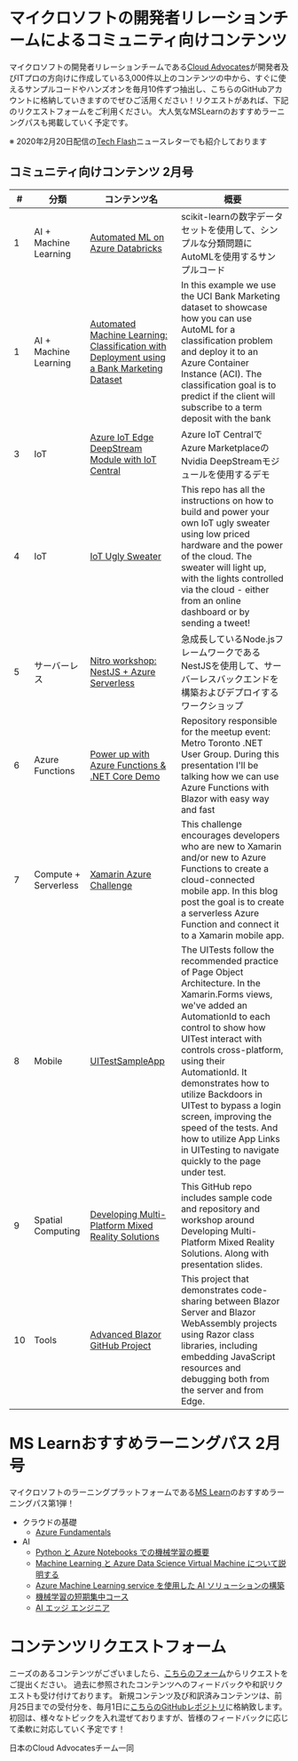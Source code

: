# マイクロソフトの開発者リレーションチームによるコミュニティ向けコンテンツ

マイクロソフトの開発者リレーションチームである[Cloud Advocates](https://developer.microsoft.com/ja-jp/advocates/index.html)が開発者及びITプロの方向けに作成している3,000件以上のコンテンツの中から、すぐに使えるサンプルコードやハンズオンを毎月10件ずつ抽出し、こちらのGitHubアカウントに格納していきますのでぜひご活用ください！リクエストがあれば、下記のリクエストフォームをご利用ください。
大人気なMSLearnのおすすめラーニングパスも掲載していく予定です。

※ 2020年2月20日配信の[Tech Flash](https://www.microsoft.com/ja-jp/mscorp/communications.aspx)ニュースレターでも紹介しております


## コミュニティ向けコンテンツ 2月号

|#| 分類 | コンテンツ名     |  概要    | 
| ---------- | ---------- | ---------- | ---------- | 
|1|AI + Machine Learning| [Automated ML on Azure Databricks](https://github.com/Azure/MachineLearningNotebooks/blob/master/how-to-use-azureml/azure-databricks/automl/automl-databricks-local-01.ipynb)      |scikit-learnの数字データセットを使用して、シンプルな分類問題にAutoMLを使用するサンプルコード|
|1|AI + Machine Learning| [Automated Machine Learning:  Classification with Deployment using a Bank Marketing Dataset](https://github.com/Azure/MachineLearningNotebooks/blob/master/how-to-use-azureml/automated-machine-learning/classification-bank-marketing/auto-ml-classification-bank-marketing.ipynb)  |In this example we use the UCI Bank Marketing dataset to showcase how you can use AutoML for a classification problem and deploy it to an Azure Container Instance (ACI). The classification goal is to predict if the client will subscribe to a term deposit with the bank|
|3| IoT | [Azure IoT Edge DeepStream Module with IoT Central](https://github.com/toolboc/azure-iot-edge-deepstream-module-with-iot-central)| Azure IoT CentralでAzure MarketplaceのNvidia DeepStreamモジュールを使用するデモ | 
|4| IoT | [IoT Ugly Sweater](https://github.com/jimbobbennett/IoTUglySweater) | This repo has all the instructions on how to build and power your own IoT ugly sweater using low priced hardware and the power of the cloud. The sweater will light up, with the lights controlled via the cloud - either from an online dashboard or by sending a tweet! | 
|5| サーバーレス | [Nitro workshop: NestJS + Azure Serverless](https://aka.ms/nitro-ws) | 急成長しているNode.jsフレームワークであるNestJSを使用して、サーバーレスバックエンドを構築およびデプロイするワークショップ | 
|6| Azure Functions | [Power up with Azure Functions & .NET Core Demo](https://github.com/glaucia86/dotnet-toronto-meetup) | Repository responsible for the meetup event: Metro Toronto .NET User Group. During this presentation I'll be talking how we can use Azure Functions with Blazor with easy way and fast | 
|7| Compute + Serverless | [Xamarin Azure Challenge](https://github.com/xamarin/xamarinazurechallenge) | This challenge encourages developers who are new to Xamarin and/or new to Azure Functions to create a cloud-connected mobile app. In this blog post the goal is to create a serverless Azure Function and connect it to a Xamarin mobile app. | 
|8|Mobile|[UITestSampleApp](https://github.com/brminnick/UITestSampleApp)|The UITests follow the recommended practice of Page Object Architecture. In the Xamarin.Forms views, we've added an AutomationId to each control to show how UITest interact with controls cross-platform, using their AutomationId. It demonstrates how to utilize Backdoors in UITest to bypass a login screen, improving the speed of the tests. And how to utilize App Links in UITesting to navigate quickly to the page under test. |
| 9 | Spatial Computing | [Developing Multi-Platform Mixed Reality Solutions](https://github.com/Yonet/MixedRealityUnitySamples) | This GitHub repo includes sample code and repository and workshop around  Developing Multi-Platform Mixed Reality Solutions. Along with presentation slides. | 
| 10 | Tools | [Advanced Blazor GitHub Project](https://github.com/JeremyLikness/AdvancedBlazor) | This project that demonstrates code-sharing between Blazor Server and Blazor WebAssembly projects using Razor class libraries, including embedding JavaScript resources and debugging both from the server and from Edge. | 


# MS Learnおすすめラーニングパス 2月号
マイクロソフトのラーニングプラットフォームである[MS Learn](https://aka.ms/MSLearn-Japan)のおすすめラーニングパス第1弾！

- クラウドの基礎
  - [Azure Fundamentals](https://aka.ms/AFUN-LP)
- AI
  - [Python と Azure Notebooks での機械学習の概要](https://aka.ms/MLIntro-wPython-LP)
  - [Machine Learning と Azure Data Science Virtual Machine について説明する](https://aka.ms/AzureDataScienceVM-LP)
  - [Azure Machine Learning service を使用した AI ソリューションの構築](https://aka.ms/usingAzureML-LP)
  - [機械学習の短期集中コース](https://aka.ms/MLCrashCourse-LP)
  - [AI エッジ エンジニア](https://aka.ms/AIEdge-LP)
  
# コンテンツリクエストフォーム
ニーズのあるコンテンツがございましたら、[こちらのフォーム](aka.ms/CAContentRequest)からリクエストをご提出ください。
過去に参照されたコンテンツへのフィードバックや和訳リクエストも受け付けております。
新規コンテンツ及び和訳済みコンテンツは、前月25日までの受付分を、毎月1日に[こちらのGitHubレポジトリ](aka.ms/CAContent4JPN)に格納致します。
初回は、様々なトピックを入れ混ぜておりますが、皆様のフィードバックに応じて柔軟に対応していく予定です！

日本のCloud Advocatesチーム一同
